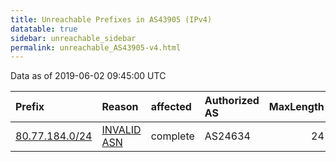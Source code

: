 ```yaml
---
title: Unreachable Prefixes in AS43905 (IPv4)
datatable: true
sidebar: unreachable_sidebar
permalink: unreachable_AS43905-v4.html
---
```


Data as of 2019-06-02 09:45:00 UTC


<div class="datatable-begin"></div>

| Prefix                                                 | Reason                                                                                                | affected   | Authorized AS   |   MaxLength | Anchor                                         |   unreachable /24s |
|:-------------------------------------------------------|:------------------------------------------------------------------------------------------------------|:-----------|:----------------|------------:|:-----------------------------------------------|-------------------:|
| [80.77.184.0/24](https://stat.ripe.net/80.77.184.0/24) | [INVALID ASN](https://rpki-validator.ripe.net/announcement-preview?asn=AS43905&prefix=80.77.184.0/24) | complete   | AS24634         |          24 | [RIPE](unreachable_RIPE_NCC_RPKI_Root-v4.html) |                  1 |

<div class="datatable-end"></div>